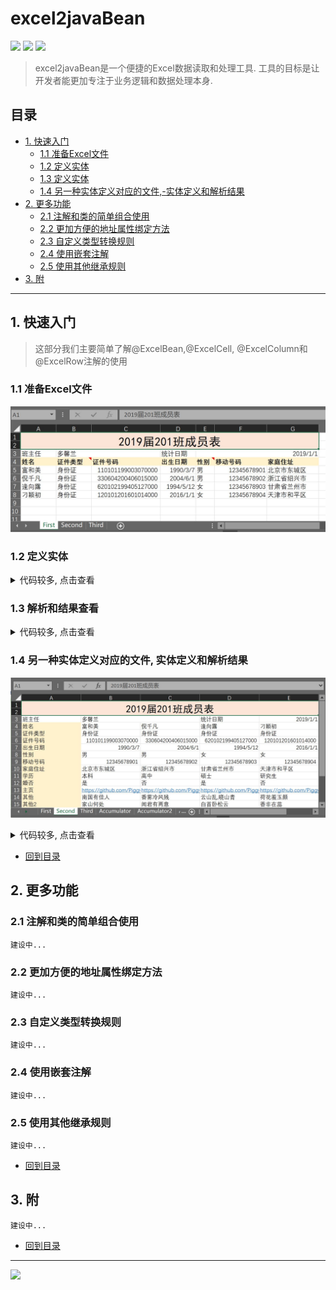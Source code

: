 # excel2javaBean

![](https://img.shields.io/badge/language-java-red.svg)
![](https://img.shields.io/maven-central/v/com.github.piggyguojy/excel2javaBean.svg)
![](https://img.shields.io/github/license/PiggyGuoJY/excel2javaBean.svg)
> excel2javaBean是一个便捷的Excel数据读取和处理工具. 工具的目标是让开发者能更加专注于业务逻辑和数据处理本身.

## 目录
- [1. 快速入门](#1-快速入门)
    - [1.1 准备Excel文件](#11-准备excel文件)
    - [1.2 定义实体](#12-定义实体)
    - [1.3 定义实体](#13-解析和结果查看)
    - [1.4 另一种实体定义对应的文件,-实体定义和解析结果](#14-另一种实体定义对应的文件,-实体定义和解析结果)
- [2. 更多功能](#2-更多功能)
    - [2.1 注解和类的简单组合使用](#21-注解和类的简单组合使用)
    - [2.2 更加方便的地址属性绑定方法](#22-更加方便的地址属性绑定方法)
    - [2.3 自定义类型转换规则](#23-自定义类型转换规则)
    - [2.4 使用嵌套注解](#24-使用嵌套注解)
    - [2.5 使用其他继承规则](#25-使用其他继承规则)
- [3. 附](#3-附)

---
## 1. 快速入门 
> 这部分我们主要简单了解@ExcelBean,@ExcelCell, @ExcelColumn和@ExcelRow注解的使用
### 1.1 准备Excel文件
![Excel数据素材](https://github.com/PiggyGuoJY/excel2javaBean/blob/master/readme/CapTestFile.JPG?raw=true)
### 1.2 定义实体
<details>
<summary>代码较多, 点击查看</summary>

```java
// 定义行数据的实体
@ExcelRow
public class Student {
    private String name;
    private String idType;
    private String idNo;
    private LocalDate birthDate;
    private String gender;
    private String phoneNo;
    private String address;
}
// 定义复杂数据实体
@ExcelBean(sheetName = "First")
public class StudentRecordTable {
    @ExcelCell(columnName = "B", row = 3)
    private String headTeacher;
    @ExcelCell(address = "E3")
    private LocalDate recordDate;
    @ExcelRow(rowBegin = 5, rowEnd = 8,
            map = "A->name;B->idType;C->idNo;D->birthDate;E->gender;F->phoneNo;G->address")
    private List<Student> students;
}
```
</details>

### 1.3 解析和结果查看
<details>
<summary>代码较多, 点击查看</summary>

```java
@Slf4j
public class ExcelParserFactoryTest {
    private static Path TEST_FILE;
    @BeforeClass @SneakyThrows
    public static void beforeOnce() {
        TEST_FILE = Paths.get(ExcelParserFactoryTest.class.getResource("/simple/TestExcelFile.xlsx").toURI());
    }
    @Test
    public void test() {
        Msg<ExcelParser> excelParserMsg = ExcelParserFactory.createParser(TEST_FILE);
        assertFalse(excelParserMsg.isException());
        ExcelParser excelParser = excelParserMsg.getT();
        Msg<StudentRecordTable> studentRecordTableMsg = excelParser.parse(StudentRecordTable.class);
        assertFalse(studentRecordTableMsg.isException());
        log.info(JsonXmlUtil.javaBean2Json(studentRecordTableMsg.getT()));
    }

}
```

```json
{
	"headTeacher":"多馨兰",
	"recordDate":{"year":2019,"month":1,"day":1},
	"students":[
		{
			"name":"富和美",
			"idType":"身份证",
			"idNo":"1.1010119900307E17",
			"birthDate":{"year":1990,"month":3,"day":7},
			"gender":"男",
			"phoneNo":"1.2345678901E10",
			"address":"北京市东城区"
		},{
			"name":"倪千凡",
			"idType":"身份证",
			"idNo":"3.3060420040601498E17",
			"birthDate":{"year":2004,"month":6,"day":1},
			"gender":"男",
			"phoneNo":"1.2345678902E10",
			"address":"浙江省绍兴市"
		},{
			"name":"逢向露",
			"idType":"身份证",
			"idNo":"6.2010219940512704E17",
			"birthDate":{"year":1994,"month":5,"day":12},
			"gender":"女",
			"phoneNo":"1.2345678903E10",
			"address":"甘肃省兰州市"
		},{
			"name":"刁颖初",
			"idType":"身份证",
			"idNo":"1.20101201601014E17",
			"birthDate":{"year":2016,"month":1,"day":1},
			"gender":"女",
			"phoneNo":"1.2345678904E10",
			"address":"天津市和平区"
		}
	]
}
```
</details>

### 1.4 另一种实体定义对应的文件, 实体定义和解析结果
![Excel数据素材](https://github.com/PiggyGuoJY/excel2javaBean/blob/master/readme/CapTestFile2.JPG?raw=true)
<details>
<summary>代码较多, 点击查看</summary>

```java
// 定义列数据的实体
@ExcelColumn
public class StudentWithMoreInfo {
    private String name;
    private String idType;
    private String idNo;
    private LocalDate birthDate;
    private String gender;
    private String phoneNo;
    private String address;
    private String education;
    private String marriage;
    private String page;
    private String remark;
    private String remark2;
}
// 定义复杂数据实体
@Data
@ExcelBean(sheet = 2)
public class StudentRecordTable2 {
    @ExcelCell(columnName = "B", row = 3)
    private String headTeacher;
    @ExcelCell(address = "E3")
    private LocalDate recordDate;
    @ExcelColumn(columnNameBegin = "B", columnNameEnd = "E",
            map = "4->name;5->idType;6->idNo;7->birthDate;8->gender;9->phoneNo;10->address;11->education;12->marriage;13->page;14->remark;15->remark2")
    private List<StudentWithMoreInfo> studentWithMoreInfos;
}
```
```java
// 测试代码
@Slf4j
public class ExcelParserFactoryTest {
    private static Path TEST_FILE;
    @BeforeClass @SneakyThrows
    public static void beforeOnce() {
        TEST_FILE = Paths.get(ExcelParserFactoryTest.class.getResource("/simple/TestExcelFile.xlsx").toURI());
    }
    @Test
    public void test2() {
        Msg<ExcelParser> excelParserMsg = ExcelParserFactory.createParser(TEST_FILE);
        assertFalse(excelParserMsg.isException());
        ExcelParser excelParser = excelParserMsg.getT();
        Msg<StudentRecordTable2> studentRecordTable2Msg = excelParser.parse(StudentRecordTable2.class);
        assertFalse(studentRecordTable2Msg.isException());
        log.info(JsonUtil.javaBean2Json(studentRecordTable2Msg.getT()));
    }
}
```

```json
{
	"headTeacher":"多馨兰",
	"recordDate":{"year":2019,"month":1,"day":1},
	"studentWithMoreInfos":[
		{
			"name":"富和美",
			"idType":"身份证",
			"idNo":"1.1010119900307E17",
			"birthDate":{"year":1990,"month":3,"day":7},
			"gender":"男",
			"phoneNo":"1.2345678901E10",
			"address":"北京市东城区",
			"education":"本科",
			"marriage":"是",
			"page":"https://github.com/PiggyGuoJY/FuHM",
			"remark":"南国有佳人",
			"remark2":"家山何处"
		},{
			"name":"倪千凡",
			"idType":"身份证",
			"idNo":"3.3060420040601498E17",
			"birthDate":{"year":2004,"month":6,"day":1},
			"gender":"男",
			"phoneNo":"1.2345678902E10",
			"address":"浙江省绍兴市",
			"education":"高中",
			"marriage":"否",
			"page":"https://github.com/PiggyGuoJY/NiQF",
			"remark":"香雾冷风残",
			"remark2":"闻君有两意"
		},{
			"name":"逢向露",
			"idType":"身份证",
			"idNo":"6.2010219940512704E17",
			"birthDate":{"year":1994,"month":5,"day":12},
			"gender":"女",
			"phoneNo":"1.2345678903E10",
			"address":"甘肃省兰州市",
			"education":"硕士",
			"marriage":"是",
			"page":"https://github.com/PiggyGuoJY/FengXL",
			"remark":"云山乱,晓山青",
			"remark2":"白首卧松云"
		},{
			"name":"刁颖初",
			"idType":"身份证",
			"idNo":"1.20101201601014E17",
			"birthDate":{"year":2016,"month":1,"day":1},
			"gender":"女",
			"phoneNo":"1.2345678904E10",
			"address":"天津市和平区",
			"education":"研究生",
			"marriage":"否",
			"page":"https://github.com/PiggyGuoJY/DiaoYC",
			"remark":"荷花羞玉颜",
			"remark2":"香非在蕊"
		}
	]
}
```
</details>

- [回到目录](#目录)
## 2. 更多功能 
### 2.1 注解和类的简单组合使用
`建设中...`
### 2.2 更加方便的地址属性绑定方法
`建设中...`
### 2.3 自定义类型转换规则
`建设中...`
### 2.4 使用嵌套注解
`建设中...`
### 2.5 使用其他继承规则
`建设中...`
- [回到目录](#目录)
## 3. 附
`建设中...` 
- [回到目录](#目录)
***
![](https://img.shields.io/badge/Javadoc-%20https%3A%2F%2Fpiggyguojy.github.io%2Fexcel2javaBean--java--api%2F-brightgreen.svg)